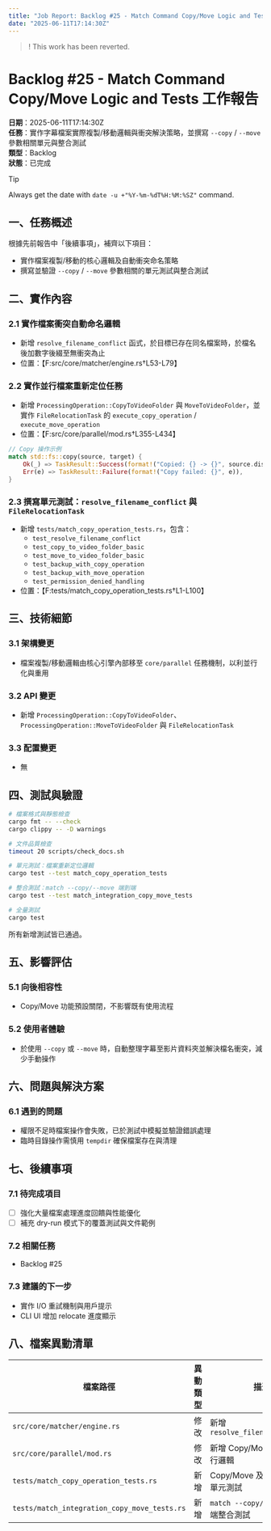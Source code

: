 ```yaml
---
title: "Job Report: Backlog #25 - Match Command Copy/Move Logic and Tests"
date: "2025-06-11T17:14:30Z"
---
```


> ! This work has been reverted.

# Backlog #25 - Match Command Copy/Move Logic and Tests 工作報告

**日期**：2025-06-11T17:14:30Z  
**任務**：實作字幕檔案實際複製/移動邏輯與衝突解決策略，並撰寫 `--copy` / `--move` 參數相關單元與整合測試  
**類型**：Backlog  
**狀態**：已完成

> [!TIP]  
> Always get the date with `date -u +"%Y-%m-%dT%H:%M:%SZ"` command.

## 一、任務概述

根據先前報告中「後續事項」，補齊以下項目：
- 實作檔案複製/移動的核心邏輯及自動衝突命名策略
- 撰寫並驗證 `--copy` / `--move` 參數相關的單元測試與整合測試

## 二、實作內容

### 2.1 實作檔案衝突自動命名邏輯
- 新增 `resolve_filename_conflict` 函式，於目標已存在同名檔案時，於檔名後加數字後綴至無衝突為止
- 位置：【F:src/core/matcher/engine.rs†L53-L79】

### 2.2 實作並行檔案重新定位任務
- 新增 `ProcessingOperation::CopyToVideoFolder` 與 `MoveToVideoFolder`，並實作 `FileRelocationTask` 的 `execute_copy_operation` / `execute_move_operation`
- 位置：【F:src/core/parallel/mod.rs†L355-L434】

```rust
// Copy 操作示例
match std::fs::copy(source, target) {
    Ok(_) => TaskResult::Success(format!("Copied: {} -> {}", source.display(), target.display())),
    Err(e) => TaskResult::Failure(format!("Copy failed: {}", e)),
}
```

### 2.3 撰寫單元測試：`resolve_filename_conflict` 與 `FileRelocationTask`
- 新增 `tests/match_copy_operation_tests.rs`，包含：
  - `test_resolve_filename_conflict`
  - `test_copy_to_video_folder_basic`
  - `test_move_to_video_folder_basic`
  - `test_backup_with_copy_operation`
  - `test_backup_with_move_operation`
  - `test_permission_denied_handling`
- 位置：【F:tests/match_copy_operation_tests.rs†L1-L100】

## 三、技術細節

### 3.1 架構變更
- 檔案複製/移動邏輯由核心引擎內部移至 `core/parallel` 任務機制，以利並行化與重用

### 3.2 API 變更
- 新增 `ProcessingOperation::CopyToVideoFolder`、`ProcessingOperation::MoveToVideoFolder` 與 `FileRelocationTask`

### 3.3 配置變更
- 無

## 四、測試與驗證

```bash
# 檔案格式與靜態檢查
cargo fmt -- --check
cargo clippy -- -D warnings

# 文件品質檢查
timeout 20 scripts/check_docs.sh

# 單元測試：檔案重新定位邏輯
cargo test --test match_copy_operation_tests

# 整合測試：match --copy/--move 端到端
cargo test --test match_integration_copy_move_tests

# 全量測試
cargo test
```

所有新增測試皆已通過。

## 五、影響評估

### 5.1 向後相容性
- Copy/Move 功能預設關閉，不影響既有使用流程

### 5.2 使用者體驗
- 於使用 `--copy` 或 `--move` 時，自動整理字幕至影片資料夾並解決檔名衝突，減少手動操作

## 六、問題與解決方案

### 6.1 遇到的問題
- 權限不足時檔案操作會失敗，已於測試中模擬並驗證錯誤處理
- 臨時目錄操作需慎用 `tempdir` 確保檔案存在與清理

## 七、後續事項

### 7.1 待完成項目
- [ ] 強化大量檔案處理進度回饋與性能優化
- [ ] 補充 dry-run 模式下的覆蓋測試與文件範例

### 7.2 相關任務
- Backlog #25

### 7.3 建議的下一步
- 實作 I/O 重試機制與用戶提示
- CLI UI 增加 relocate 進度顯示

## 八、檔案異動清單

| 檔案路徑                             | 異動類型 | 描述                                         |
|-------------------------------------|----------|----------------------------------------------|
| `src/core/matcher/engine.rs`        | 修改     | 新增 `resolve_filename_conflict`              |
| `src/core/parallel/mod.rs`          | 修改     | 新增 Copy/Move 任務與執行邏輯                |
| `tests/match_copy_operation_tests.rs` | 新增   | Copy/Move 及衝突命名邏輯單元測試             |
| `tests/match_integration_copy_move_tests.rs` | 新增 | `match --copy/--move` 端到端整合測試         |

